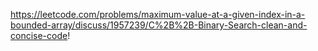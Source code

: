 https://leetcode.com/problems/maximum-value-at-a-given-index-in-a-bounded-array/discuss/1957239/C%2B%2B-Binary-Search-clean-and-concise-code!